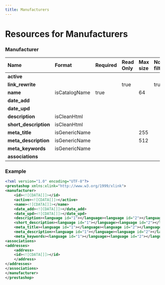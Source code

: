 ```yaml
---
title: Manufacturers
---
```


# Resources for Manufacturers

### Manufacturer

|         Name          |    Format     | Required | Read Only | Max size | Not filterable | Description |
| :-------------------- | :------------ | :------- | :-------- | :------- | :------------- | :---------- |
| **active**            |               |          |           |          |                |             |
| **link_rewrite**      |               |          | true      |          | true           |             |
| **name**              | isCatalogName | true     |           | 64       |                |             |
| **date_add**          |               |          |           |          |                |             |
| **date_upd**          |               |          |           |          |                |             |
| **description**       | isCleanHtml   |          |           |          |                |             |
| **short_description** | isCleanHtml   |          |           |          |                |             |
| **meta_title**        | isGenericName |          |           | 255      |                |             |
| **meta_description**  | isGenericName |          |           | 512      |                |             |
| **meta_keywords**     | isGenericName |          |           |          |                |             |
| **associations**      |               |          |           |          |                |             |


### Example

```xml
<?xml version="1.0" encoding="UTF-8"?>
<prestashop xmlns:xlink="http://www.w3.org/1999/xlink">
<manufacturer>
	<id><![CDATA[]]></id>
	<active><![CDATA[]]></active>
	<name><![CDATA[]]></name>
	<date_add><![CDATA[]]></date_add>
	<date_upd><![CDATA[]]></date_upd>
	<description><language id="1"></language><language id="2"></language></description>
	<short_description><language id="1"></language><language id="2"></language></short_description>
	<meta_title><language id="1"></language><language id="2"></language></meta_title>
	<meta_description><language id="1"></language><language id="2"></language></meta_description>
	<meta_keywords><language id="1"></language><language id="2"></language></meta_keywords>
<associations>
<addresses>
	<address>
	<id><![CDATA[]]></id>
	</address>
</addresses>
</associations>
</manufacturer>
</prestashop>

```

